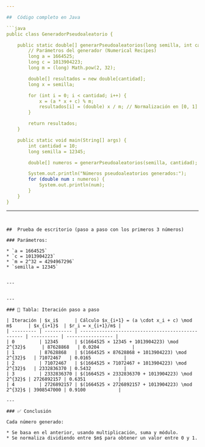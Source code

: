 ```yaml
---

##  Código completo en Java

```java
public class GeneradorPseudoaleatorio {

    public static double[] generarPseudoaleatorios(long semilla, int cantidad) {
        // Parámetros del generador (Numerical Recipes)
        long a = 1664525;
        long c = 1013904223;
        long m = (long) Math.pow(2, 32);

        double[] resultados = new double[cantidad];
        long x = semilla;

        for (int i = 0; i < cantidad; i++) {
            x = (a * x + c) % m;
            resultados[i] = (double) x / m; // Normalización en [0, 1]
        }

        return resultados;
    }

    public static void main(String[] args) {
        int cantidad = 10;
        long semilla = 12345;

        double[] numeros = generarPseudoaleatorios(semilla, cantidad);

        System.out.println("Números pseudoaleatorios generados:");
        for (double num : numeros) {
            System.out.println(num);
        }
    }
}
```

---
```


##  Prueba de escritorio (paso a paso con los primeros 3 números)

### Parámetros:

* `a = 1664525`
* `c = 1013904223`
* `m = 2^32 = 4294967296`
* `semilla = 12345`


---


---

### 🧪 Tabla: Iteración paso a paso

| Iteración | $x_i$      | Cálculo $x_{i+1} = (a \cdot x_i + c) \mod m$      | $x_{i+1}$  | $r_i = x_{i+1}/m$ |
| --------- | ---------- | ------------------------------------------------- | ---------- | ----------------- |
| 0         | 12345      | $(1664525 × 12345 + 1013904223) \mod 2^{32}$      | 87628868   | 0.0204            |
| 1         | 87628868   | $(1664525 × 87628868 + 1013904223) \mod 2^{32}$   | 71072467   | 0.0165            |
| 2         | 71072467   | $(1664525 × 71072467 + 1013904223) \mod 2^{32}$   | 2332836370 | 0.5432            |
| 3         | 2332836370 | $(1664525 × 2332836370 + 1013904223) \mod 2^{32}$ | 2726892157 | 0.6351            |
| 4         | 2726892157 | $(1664525 × 2726892157 + 1013904223) \mod 2^{32}$ | 3908547000 | 0.9100            |

---

### ✅ Conclusión

Cada número generado:

* Se basa en el anterior, usando multiplicación, suma y módulo.
* Se normaliza dividiendo entre $m$ para obtener un valor entre 0 y 1.


